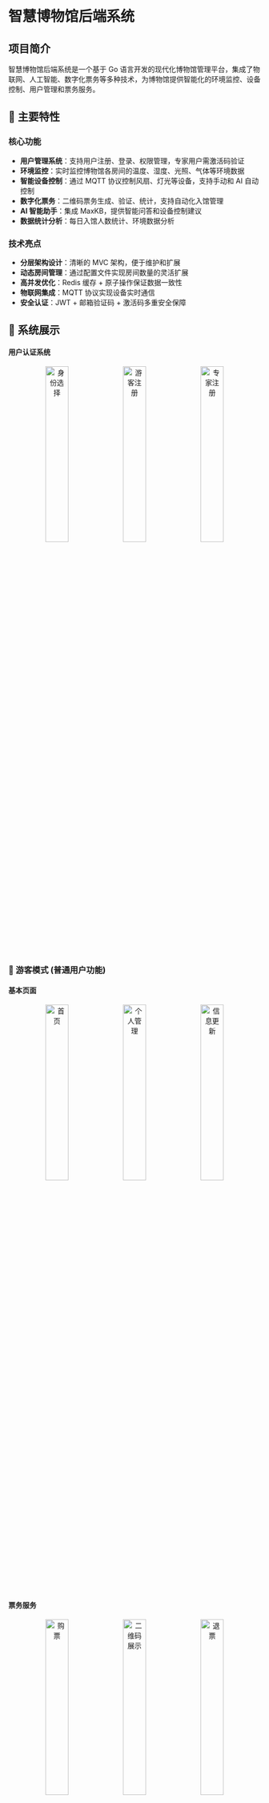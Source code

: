 # 智慧博物馆后端系统

## 项目简介

智慧博物馆后端系统是一个基于 Go 语言开发的现代化博物馆管理平台，集成了物联网、人工智能、数字化票务等多种技术，为博物馆提供智能化的环境监控、设备控制、用户管理和票务服务。

## 🌟 主要特性

### 核心功能
- **用户管理系统**：支持用户注册、登录、权限管理，专家用户需激活码验证
- **环境监控**：实时监控博物馆各房间的温度、湿度、光照、气体等环境数据
- **智能设备控制**：通过 MQTT 协议控制风扇、灯光等设备，支持手动和 AI 自动控制
- **数字化票务**：二维码票务生成、验证、统计，支持自动化入馆管理
- **AI 智能助手**：集成 MaxKB，提供智能问答和设备控制建议
- **数据统计分析**：每日入馆人数统计、环境数据分析

### 技术亮点
- **分层架构设计**：清晰的 MVC 架构，便于维护和扩展
- **动态房间管理**：通过配置文件实现房间数量的灵活扩展
- **高并发优化**：Redis 缓存 + 原子操作保证数据一致性
- **物联网集成**：MQTT 协议实现设备实时通信
- **安全认证**：JWT + 邮箱验证码 + 激活码多重安全保障

## 🎯 系统展示
#### 用户认证系统
<div align="center">
  <img src="static/c54c4ea4a0ef83dcf731a91d31350242.png" width="30%" alt="身份选择"/>
  <img src="static/62dda82c7a0b86766ba07e7ddaa21c88.png" width="30%" alt="游客注册"/>
  <img src="static/69ff61bff3ed66995cc8cce818c6fb2b.png" width="30%" alt="专家注册"/>
</div>

### 👥 游客模式 (普通用户功能)
#### 基本页面
<div align="center">
  <img src="static/5d44f59b9ec1d4cd2b9db53e42f7809e.png" width="30%" alt="首页"/>
  <img src="static/9e0cb61ecffd825e83dbe04b3c0ba18c.png" width="30%" alt="个人管理"/>
  <img src="static/860202a574621cab20c2330a4ad014b8.png" width="30%" alt="信息更新"/>
</div>

#### 票务服务
<div align="center">
  <img src="static/a0cd496541c3d492ae6a838ecb0b65fd.png" width="30%" alt="购票"/>
  <img src="static/4ad04a1fb8e7b29b0f7cd49036f43284.png" width="30%" alt="二维码展示"/>
  <img src="static/image.png" width="30%" alt="退票"/>
</div>
### 🔧 专家模式 (管理员功能)

#### 设备控制中心
<div align="center">
  <img src="static/197faefa32fc1c7e1c6b076747329876.png" width="30%" alt="历史数据查询"/>
  <img src="static/94d898fea30667a511e878ad86580117.png" width="30%" alt="管理界面概览"/>
  <img src="static/3c694294efe834c0ce00ece418af8bac.png" width="30%" alt="系统功能全景"/>
</div>

## 🏗️ 系统架构

```
├── controller/          # 控制器层 - 处理 HTTP 请求
├── service/            # 服务层 - 业务逻辑处理
├── dao/                # 数据访问层 - 数据库操作
├── model/              # 数据模型 - 结构体定义
├── middleware/         # 中间件 - JWT 认证等
├── my_init/           # 初始化模块 - 系统启动配置
├── config/            # 配置管理
├── test/              # 测试用例
└── qrcodes/           # 二维码存储目录
```

## 🚀 快速开始

### 环境要求

- Go 1.24.5+
- MySQL 8.0+
- Redis 6.0+
- MQTT Broker (推荐 EMQX)

### 安装依赖

```bash
go mod tidy
```

### 配置文件

自行填充 `config/config.yaml`


### 运行项目

```bash
go run main.go
```

服务将在 `http://localhost:8080` 启动

## 🔧 关键技术实现

### 1. 高并发数据一致性

项目使用 Redis 原子操作处理高频数据，如每日入馆统计：

```go
// 原子性增加入馆人数
RedisClient.Incr(context, config.TOTAL_NUM)

// 定时任务同步到 MySQL
func StartDailyEntryCountJob() {
    c := cron.New()
    c.AddFunc("0 0 * * *", func() {
        count, _ := service.RedisClient.Get(ctx, config.TOTAL_NUM).Int()
        dao.InsertNewDailyEntryCount(count)
        service.RedisClient.Set(ctx, config.TOTAL_NUM, 0, 0)
    })
    c.Start()
}
```

### 2. 动态房间管理

通过配置文件实现房间的动态扩展：

```go
// 配置解析
type AppConfig struct {
    RoomMapping map[string]string `mapstructure:"room_mapping"`
}

// 动态表名
func (Environment) TableName(roomName string) string {
    return config.AppConfigInstance.RoomMapping[roomName]
}
```

### 3. MQTT 物联网集成

```go
// 订阅环境数据
func CollectDataFromHardware(topic string) {
    service.SubscribeMQTT(topic, func(client MQTT.Client, msg MQTT.Message) {
        var data EnvironmentData
        json.Unmarshal(msg.Payload(), &data)
        // 处理环境数据并存储
        controller.CreateEnvironmentByRoom(data.Room, &env)
    })
}
```

### 4. JWT 安全认证

```go
// JWT 中间件
func JWTAuthMiddleware() gin.HandlerFunc {
    return func(c *gin.Context) {
        authHeader := c.GetHeader("Authorization")
        if !strings.HasPrefix(authHeader, "Bearer ") {
            c.JSON(401, gin.H{"error": "未携带token"})
            c.Abort()
            return
        }
        // 验证 token
        token, err := jwt.Parse(tokenString, func(token *jwt.Token) (interface{}, error) {
            return jwtKey, nil
        })
        if err != nil || !token.Valid {
            c.JSON(401, gin.H{"error": "token无效"})
            c.Abort()
            return
        }
        c.Next()
    }
}
```

## 📊 项目难点与解决方案

### 1. 多房间动态扩展
**难点**：不同博物馆房间数量不同，需要支持灵活配置
**解决**：通过配置文件映射 + 动态表结构，实现零代码修改的房间扩展

### 2. 高并发数据一致性
**难点**：入馆统计等高频操作容易出现数据不一致
**解决**：Redis 原子操作 + 定时同步，保证性能和一致性

### 3. 硬件与 AI 集成
**难点**：物联网设备控制 + AI 智能决策的技术融合
**解决**：MQTT 协议 + MaxKB AI 接口，实现硬件智能化控制

### 4. 安全认证体系
**难点**：多角色权限管理 + 防刷验证
**解决**：JWT + 邮箱验证码 + 激活码多重验证


## 📧 联系方式

- 项目地址：[https://github.com/xiuivfbc/backend_of_smart_museum](https://github.com/xiuivfbc/backend_of_smart_museum)
- 作者：xiuivfbc